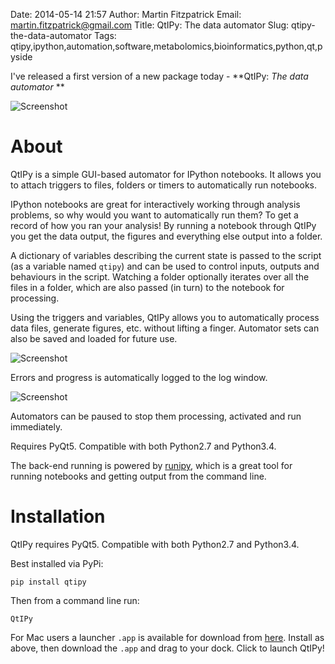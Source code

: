 Date: 2014-05-14 21:57
Author: Martin Fitzpatrick
Email: martin.fitzpatrick@gmail.com
Title: QtIPy: The data automator
Slug: qtipy-the-data-automator
Tags: qtipy,ipython,automation,software,metabolomics,bioinformatics,python,qt,pyside

I've released a first version of a new package today - **QtIPy: *The data automator* **

![Screenshot](/images/software/qtipy/QtIPy-screenshot.png)

# About

QtIPy is a simple GUI-based automator for IPython notebooks. It allows you to attach triggers to files, folders or timers to automatically run notebooks. 

IPython notebooks are great for interactively working through analysis problems, so why would you want to automatically run them? To get a record of how you ran your analysis! By running a notebook through QtIPy you get the data output, the figures and everything else output into a folder.

A dictionary of variables describing the current state is passed to the script (as a variable named `qtipy`) and can be used to control inputs, outputs and behaviours in the script. Watching a folder optionally iterates over all the files in a folder, which are also passed (in turn) to the notebook for processing. 

Using the triggers and variables, QtIPy allows you to automatically process data files, generate figures, etc. without lifting a finger. Automator sets can also be saved and loaded for future use.

![Screenshot](/images/software/qtipy/QtIPy-log.png)

Errors and progress is automatically logged to the log window.

![Screenshot](/images/software/qtipy/QtIPy-pause.png)

Automators can be paused to stop them processing, activated and run immediately.

Requires PyQt5. Compatible with both Python2.7 and Python3.4.

The back-end running is powered by [runipy](https://github.com/paulgb/runipy/), which is a great tool for running notebooks and getting output from the command line.

# Installation

QtIPy requires PyQt5. Compatible with both Python2.7 and Python3.4.

Best installed via PyPi:

    pip install qtipy
    
Then from a command line run:

    QtIPy
    
For Mac users a launcher `.app` is available for download from [here](http://download.martinfitzpatrick.name/QtIPy.app.zip). Install
as above, then download the `.app` and drag to your dock. Click to launch QtIPy!
